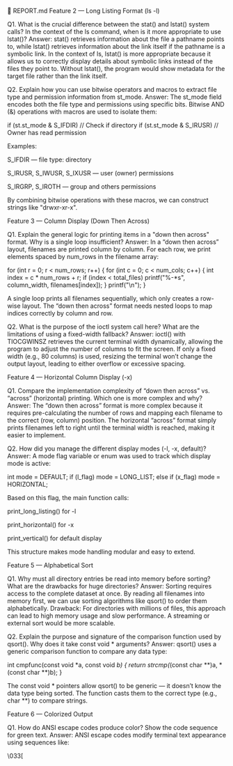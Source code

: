 🧾 REPORT.md
Feature 2 — Long Listing Format (ls -l)

Q1. What is the crucial difference between the stat() and lstat() system calls? In the context of the ls command, when is it more appropriate to use lstat()?
Answer:
stat() retrieves information about the file a pathname points to, while lstat() retrieves information about the link itself if the pathname is a symbolic link.
In the context of ls, lstat() is more appropriate because it allows us to correctly display details about symbolic links instead of the files they point to. Without lstat(), the program would show metadata for the target file rather than the link itself.

Q2. Explain how you can use bitwise operators and macros to extract file type and permission information from st_mode.
Answer:
The st_mode field encodes both the file type and permissions using specific bits. Bitwise AND (&) operations with macros are used to isolate them:

if (st.st_mode & S_IFDIR)  // Check if directory
if (st.st_mode & S_IRUSR)  // Owner has read permission


Examples:

S_IFDIR — file type: directory

S_IRUSR, S_IWUSR, S_IXUSR — user (owner) permissions

S_IRGRP, S_IROTH — group and others permissions

By combining bitwise operations with these macros, we can construct strings like "drwxr-xr-x".

Feature 3 — Column Display (Down Then Across)

Q1. Explain the general logic for printing items in a "down then across" format. Why is a single loop insufficient?
Answer:
In a “down then across” layout, filenames are printed column by column. For each row, we print elements spaced by num_rows in the filename array:

for (int r = 0; r < num_rows; r++) {
    for (int c = 0; c < num_cols; c++) {
        int index = c * num_rows + r;
        if (index < total_files)
            printf("%-*s", column_width, filenames[index]);
    }
    printf("\n");
}


A single loop prints all filenames sequentially, which only creates a row-wise layout. The “down then across” format needs nested loops to map indices correctly by column and row.

Q2. What is the purpose of the ioctl system call here? What are the limitations of using a fixed-width fallback?
Answer:
ioctl() with TIOCGWINSZ retrieves the current terminal width dynamically, allowing the program to adjust the number of columns to fit the screen.
If only a fixed width (e.g., 80 columns) is used, resizing the terminal won’t change the output layout, leading to either overflow or excessive spacing.

Feature 4 — Horizontal Column Display (-x)

Q1. Compare the implementation complexity of “down then across” vs. “across” (horizontal) printing. Which one is more complex and why?
Answer:
The “down then across” format is more complex because it requires pre-calculating the number of rows and mapping each filename to the correct (row, column) position.
The horizontal “across” format simply prints filenames left to right until the terminal width is reached, making it easier to implement.

Q2. How did you manage the different display modes (-l, -x, default)?
Answer:
A mode flag variable or enum was used to track which display mode is active:

int mode = DEFAULT;
if (l_flag) mode = LONG_LIST;
else if (x_flag) mode = HORIZONTAL;


Based on this flag, the main function calls:

print_long_listing() for -l

print_horizontal() for -x

print_vertical() for default display

This structure makes mode handling modular and easy to extend.

Feature 5 — Alphabetical Sort

Q1. Why must all directory entries be read into memory before sorting? What are the drawbacks for huge directories?
Answer:
Sorting requires access to the complete dataset at once. By reading all filenames into memory first, we can use sorting algorithms like qsort() to order them alphabetically.
Drawback: For directories with millions of files, this approach can lead to high memory usage and slow performance. A streaming or external sort would be more scalable.

Q2. Explain the purpose and signature of the comparison function used by qsort(). Why does it take const void * arguments?
Answer:
qsort() uses a generic comparison function to compare any data type:

int cmpfunc(const void *a, const void *b) {
    return strcmp(*(const char **)a, *(const char **)b);
}


The const void * pointers allow qsort() to be generic — it doesn’t know the data type being sorted. The function casts them to the correct type (e.g., char **) to compare strings.

Feature 6 — Colorized Output

Q1. How do ANSI escape codes produce color? Show the code sequence for green text.
Answer:
ANSI escape codes modify terminal text appearance using sequences like:

\033[<style>;<color>m


For green text, use:

printf("\033[0;32mHello\033[0m");


\033[ — escape sequence start

0;32m — style 0 (normal) and color 32 (green)

\033[0m — resets color back to default

Q2. Which bits in st_mode determine if a file is executable?
Answer:
Executable permission bits are:

S_IXUSR → Owner execute permission

S_IXGRP → Group execute permission

S_IXOTH → Others execute permission

You can check executability as:

if (st.st_mode & (S_IXUSR | S_IXGRP | S_IXOTH))
    // File is executable

Feature 7 — Recursive Listing (-R)

Q1. What is a base case in recursion? What is the base case for recursive ls?
Answer:
A base case is the condition that stops recursive calls.
In recursive ls, the base case occurs when there are no more subdirectories to traverse (i.e., when the directory has no child folders other than . or ..). The recursion stops there to avoid infinite looping.

Q2. Why is constructing the full path (parent/subdir) before recursion essential?
Answer:
Without a full path, recursive calls will fail to locate files correctly because relative paths are resolved from the current working directory, not the parent.
For example, calling do_ls("subdir") from within do_ls("parent") won’t find parent/subdir unless the working directory changes. Constructing parent/subdir ensures accurate navigation through nested directories.

